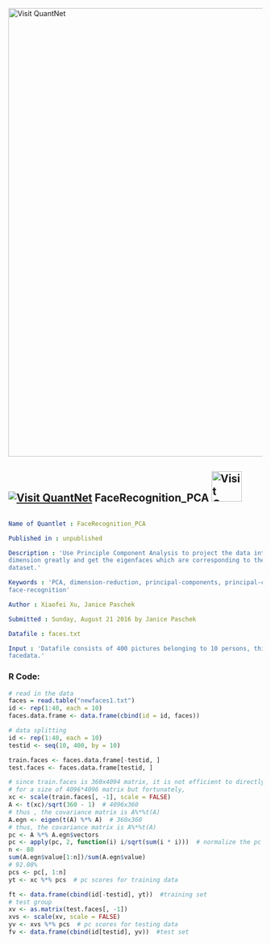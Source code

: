 
[<img src="https://github.com/QuantLet/Styleguide-and-FAQ/blob/master/pictures/banner.png" width="888" alt="Visit QuantNet">](http://quantlet.de/)

## [<img src="https://github.com/QuantLet/Styleguide-and-FAQ/blob/master/pictures/qloqo.png" alt="Visit QuantNet">](http://quantlet.de/) **FaceRecognition_PCA** [<img src="https://github.com/QuantLet/Styleguide-and-FAQ/blob/master/pictures/QN2.png" width="60" alt="Visit QuantNet 2.0">](http://quantlet.de/)

```yaml

Name of Quantlet : FaceRecognition_PCA

Published in : unpublished

Description : 'Use Principle Component Analysis to project the data into subspace to reduce the
dimension greatly and get the eigenfaces which are corresponding to the eigenvalues of original
dataset.'

Keywords : 'PCA, dimension-reduction, principal-components, principal-component-analysis,
face-recognition'

Author : Xiaofei Xu, Janice Paschek

Submitted : Sunday, August 21 2016 by Janice Paschek

Datafile : faces.txt

Input : 'Datafile consists of 400 pictures belonging to 10 persons, this is the pixel matrix of the
facedata.'

```


### R Code:
```r
# read in the data
faces = read.table("newfaces1.txt")
id <- rep(1:40, each = 10)
faces.data.frame <- data.frame(cbind(id = id, faces))

# data splitting
id <- rep(1:40, each = 10)
testid <- seq(10, 400, by = 10)

train.faces <- faces.data.frame[-testid, ]
test.faces <- faces.data.frame[testid, ]

# since train.faces is 360x4094 matrix, it is not efficient to directly compute the eignvalues and eignvecters
# for a size of 4096*4096 matrix but fortunately,
xc <- scale(train.faces[, -1], scale = FALSE)
A <- t(xc)/sqrt(360 - 1)  # 4096x360
# thus , the covariance matrix is A%*%t(A)
A.egn <- eigen(t(A) %*% A)  # 360x360
# thus, the covariance matrix is A%*%t(A)
pc <- A %*% A.egn$vectors
pc <- apply(pc, 2, function(i) i/sqrt(sum(i * i)))  # normalize the pc
n <- 80
sum(A.egn$value[1:n])/sum(A.egn$value)
# 92.08%
pcs <- pc[, 1:n]
yt <- xc %*% pcs  # pc scores for training data

ft <- data.frame(cbind(id[-testid], yt))  #training set
# test group
xv <- as.matrix(test.faces[, -1])
xvs <- scale(xv, scale = FALSE)
yv <- xvs %*% pcs  # pc scores for testing data
fv <- data.frame(cbind(id[testid], yv))  #test set   

```
